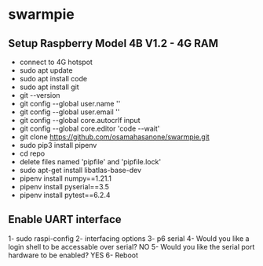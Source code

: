 # swarmpie

## Setup Raspberry Model 4B V1.2 - 4G RAM

- connect to 4G hotspot
- sudo apt update
- sudo apt install code
- sudo apt install git
- git --version
- git config --global user.name ''
- git config --global user.email ''
- git config --global core.autocrlf input
- git config --global core.editor 'code --wait'
- git clone https://github.com/osamahasanone/swarmpie.git
- sudo pip3 install pipenv
- cd repo
- delete files named 'pipfile' and 'pipfile.lock'
- sudo apt-get install libatlas-base-dev
- pipenv install numpy==1.21.1
- pipenv install pyserial==3.5
- pipenv install pytest==6.2.4

## Enable UART interface
1- sudo raspi-config
2- interfacing options
3- p6 serial
4- Would you like a login shell to be accessable over serial?
    NO
5- Would you like the serial port hardware to be enabled?
    YES
6- Reboot
